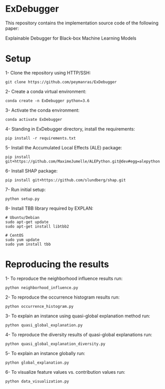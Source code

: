 # ExDebugger

This repository contains the implementation source code of the following paper:

Explainable Debugger for Black-box Machine Learning Models

# Setup
1- Clone the repository using HTTP/SSH:
```
git clone https://github.com/peymanras/ExDebugger
```
2- Create a conda virtual environment:
```
conda create -n ExDebugger python=3.6
```
3- Activate the conda environment: 
```
conda activate ExDebugger
```
4- Standing in ExDebugger directory, install the requirements:
```
pip install -r requirements.txt
```
5- Install the Accumulated Local Effects (ALE) package:
```
pip install git+https://github.com/MaximeJumelle/ALEPython.git@dev#egg=alepython
```
6- Install SHAP package:
```
pip install git+https://github.com/slundberg/shap.git
```
7- Run initial setup:
```
python setup.py
```
8- Install TBB library required by EXPLAN:
```
# Ubuntu/Debian
sudo apt-get update
sudo apt-get install libtbb2 

# CentOS
sudo yum update
sudo yum install tbb
```

# Reproducing the results
1- To reproduce the neighborhood influence results run:
```
python neighborhood_influence.py
```
2- To reproduce the occurrence histogram results run:
```
python occurrence_histogram.py
```
3- To explain an instance using quasi-global explanation method run:
```
python quasi_global_explanation.py
```
4- To reproduce the diversity results of quasi-global explanations run:
```
python quasi_global_explanation_diversity.py
```
5- To explain an instance globally run:
```
python global_explanation.py
```
6- To visualize feature values vs. contribution values run:
```
python data_visualization.py
```
